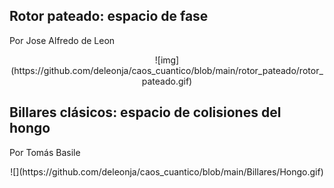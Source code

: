 ## Rotor pateado: espacio de fase
Por Jose Alfredo de Leon

<center>![img](https://github.com/deleonja/caos_cuantico/blob/main/rotor_pateado/rotor_pateado.gif)</center>

## Billares clásicos: espacio de colisiones del hongo
Por Tomás Basile

<div align="center">![](https://github.com/deleonja/caos_cuantico/blob/main/Billares/Hongo.gif)</div>
